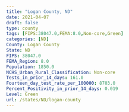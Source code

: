 ```yaml
---
title: "Logan County, ND"
date: 2021-04-07
draft: false
type: county
tags: [FIPS:38047.0,FEMA:8.0,Non-core,Green]
categories: [ND]
County: Logan County
State: ND
FIPS: 38047.0
FEMA_Region: 8.0
Population: 1850.0
NCHS_Urban_Rural_Classification: Non-core
Tests_in_prior_14_days: 161.0
Fourteen_day_test_rate_per_100000: 8703.0
Percent_Positivity_in_prior_14_days: 0.019
Level: Green
url: /states/ND/logan-county
---
```



